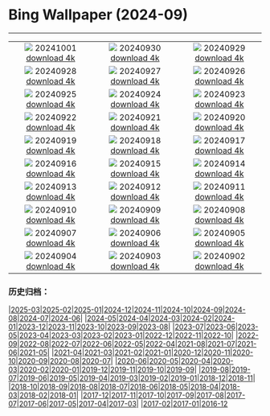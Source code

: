 # Bing Wallpaper (2024-09)
**************
| | | |
|:-:|:-:|:-:|
| ![](https://www.bing.com/th?id=OHR.BoraPapeete_FR-FR3866752919_1920x1080.jpg) 20241001 [download 4k](https://www.bing.com/th?id=OHR.BoraPapeete_FR-FR3866752919_UHD.jpg) | ![](https://www.bing.com/th?id=OHR.WalrusNorway_FR-FR7720633586_1920x1080.jpg) 20240930 [download 4k](https://www.bing.com/th?id=OHR.WalrusNorway_FR-FR7720633586_UHD.jpg) | ![](https://www.bing.com/th?id=OHR.ConnecticutBridge_FR-FR7429205429_1920x1080.jpg) 20240929 [download 4k](https://www.bing.com/th?id=OHR.ConnecticutBridge_FR-FR7429205429_UHD.jpg) |
| ![](https://www.bing.com/th?id=OHR.Calanques_FR-FR0746554630_1920x1080.jpg) 20240928 [download 4k](https://www.bing.com/th?id=OHR.Calanques_FR-FR0746554630_UHD.jpg) | ![](https://www.bing.com/th?id=OHR.VeniceAerial_FR-FR6953765883_1920x1080.jpg) 20240927 [download 4k](https://www.bing.com/th?id=OHR.VeniceAerial_FR-FR6953765883_UHD.jpg) | ![](https://www.bing.com/th?id=OHR.LittleToucanet_FR-FR6494819106_1920x1080.jpg) 20240926 [download 4k](https://www.bing.com/th?id=OHR.LittleToucanet_FR-FR6494819106_UHD.jpg) |
| ![](https://www.bing.com/th?id=OHR.GiantSequoias_FR-FR6286299520_1920x1080.jpg) 20240925 [download 4k](https://www.bing.com/th?id=OHR.GiantSequoias_FR-FR6286299520_UHD.jpg) | ![](https://www.bing.com/th?id=OHR.SkaftafellWaterfall_FR-FR6109608745_1920x1080.jpg) 20240924 [download 4k](https://www.bing.com/th?id=OHR.SkaftafellWaterfall_FR-FR6109608745_UHD.jpg) | ![](https://www.bing.com/th?id=OHR.IcebergOtter_FR-FR6372895513_1920x1080.jpg) 20240923 [download 4k](https://www.bing.com/th?id=OHR.IcebergOtter_FR-FR6372895513_UHD.jpg) |
| ![](https://www.bing.com/th?id=OHR.AutumnCumbria_FR-FR5040860299_1920x1080.jpg) 20240922 [download 4k](https://www.bing.com/th?id=OHR.AutumnCumbria_FR-FR5040860299_UHD.jpg) | ![](https://www.bing.com/th?id=OHR.MunichBeerfest_FR-FR4864726596_1920x1080.jpg) 20240921 [download 4k](https://www.bing.com/th?id=OHR.MunichBeerfest_FR-FR4864726596_UHD.jpg) | ![](https://www.bing.com/th?id=OHR.OcracokeLight_FR-FR4610560475_1920x1080.jpg) 20240920 [download 4k](https://www.bing.com/th?id=OHR.OcracokeLight_FR-FR4610560475_UHD.jpg) |
| ![](https://www.bing.com/th?id=OHR.PiratePlayground_FR-FR1786944453_1920x1080.jpg) 20240919 [download 4k](https://www.bing.com/th?id=OHR.PiratePlayground_FR-FR1786944453_UHD.jpg) | ![](https://www.bing.com/th?id=OHR.GujoHachiman_FR-FR1605630102_1920x1080.jpg) 20240918 [download 4k](https://www.bing.com/th?id=OHR.GujoHachiman_FR-FR1605630102_UHD.jpg) | ![](https://www.bing.com/th?id=OHR.NordicWalkingDay_FR-FR1412128674_1920x1080.jpg) 20240917 [download 4k](https://www.bing.com/th?id=OHR.NordicWalkingDay_FR-FR1412128674_UHD.jpg) |
| ![](https://www.bing.com/th?id=OHR.SunriseWallabies_FR-FR1107245942_1920x1080.jpg) 20240916 [download 4k](https://www.bing.com/th?id=OHR.SunriseWallabies_FR-FR1107245942_UHD.jpg) | ![](https://www.bing.com/th?id=OHR.CalabriaPeperoncino_FR-FR0822253215_1920x1080.jpg) 20240915 [download 4k](https://www.bing.com/th?id=OHR.CalabriaPeperoncino_FR-FR0822253215_UHD.jpg) | ![](https://www.bing.com/th?id=OHR.RapaNuiSunrise_FR-FR0534822135_1920x1080.jpg) 20240914 [download 4k](https://www.bing.com/th?id=OHR.RapaNuiSunrise_FR-FR0534822135_UHD.jpg) |
| ![](https://www.bing.com/th?id=OHR.PointReyes_FR-FR0377202822_1920x1080.jpg) 20240913 [download 4k](https://www.bing.com/th?id=OHR.PointReyes_FR-FR0377202822_UHD.jpg) | ![](https://www.bing.com/th?id=OHR.DolphinReunion_FR-FR0184396607_1920x1080.jpg) 20240912 [download 4k](https://www.bing.com/th?id=OHR.DolphinReunion_FR-FR0184396607_UHD.jpg) | ![](https://www.bing.com/th?id=OHR.EltzCastle_FR-FR9929668826_1920x1080.jpg) 20240911 [download 4k](https://www.bing.com/th?id=OHR.EltzCastle_FR-FR9929668826_UHD.jpg) |
| ![](https://www.bing.com/th?id=OHR.BridgeLisbon_FR-FR9704936027_1920x1080.jpg) 20240910 [download 4k](https://www.bing.com/th?id=OHR.BridgeLisbon_FR-FR9704936027_UHD.jpg) | ![](https://www.bing.com/th?id=OHR.IguazuRainbow_FR-FR9313574193_1920x1080.jpg) 20240909 [download 4k](https://www.bing.com/th?id=OHR.IguazuRainbow_FR-FR9313574193_UHD.jpg) | ![](https://www.bing.com/th?id=OHR.StockholmLibrary_FR-FR9141421030_1920x1080.jpg) 20240908 [download 4k](https://www.bing.com/th?id=OHR.StockholmLibrary_FR-FR9141421030_UHD.jpg) |
| ![](https://www.bing.com/th?id=OHR.SantaCruzHummer_FR-FR8767186794_1920x1080.jpg) 20240907 [download 4k](https://www.bing.com/th?id=OHR.SantaCruzHummer_FR-FR8767186794_UHD.jpg) | ![](https://www.bing.com/th?id=OHR.AmericanDeauvilleFestival_FR-FR8608848742_1920x1080.jpg) 20240906 [download 4k](https://www.bing.com/th?id=OHR.AmericanDeauvilleFestival_FR-FR8608848742_UHD.jpg) | ![](https://www.bing.com/th?id=OHR.TIFF2024_FR-FR7898842904_1920x1080.jpg) 20240905 [download 4k](https://www.bing.com/th?id=OHR.TIFF2024_FR-FR7898842904_UHD.jpg) |
| ![](https://www.bing.com/th?id=OHR.DuskyOwls_FR-FR0673543438_1920x1080.jpg) 20240904 [download 4k](https://www.bing.com/th?id=OHR.DuskyOwls_FR-FR0673543438_UHD.jpg) | ![](https://www.bing.com/th?id=OHR.AlpineLakes_FR-FR5224136914_1920x1080.jpg) 20240903 [download 4k](https://www.bing.com/th?id=OHR.AlpineLakes_FR-FR5224136914_UHD.jpg) | ![](https://www.bing.com/th?id=OHR.PenitentMees_FR-FR9818550884_1920x1080.jpg) 20240902 [download 4k](https://www.bing.com/th?id=OHR.PenitentMees_FR-FR9818550884_UHD.jpg) |

### 历史归档：

|[2025-03](/../2025-03/2025-03.md)|[2025-02](/../2025-02/2025-02.md)|[2025-01](/../2025-01/2025-01.md)|[2024-12](/../2024-12/2024-12.md)|[2024-11](/../2024-11/2024-11.md)|[2024-10](/../2024-10/2024-10.md)|[2024-09](/2024-09.md)|[2024-08](/../2024-08/2024-08.md)|[2024-07](/../2024-07/2024-07.md)|[2024-06](/../2024-06/2024-06.md)|
|[2024-05](/../2024-05/2024-05.md)|[2024-04](/../2024-04/2024-04.md)|[2024-03](/../2024-03/2024-03.md)|[2024-02](/../2024-02/2024-02.md)|[2024-01](/../2024-01/2024-01.md)|[2023-12](/../2023-12/2023-12.md)|[2023-11](/../2023-11/2023-11.md)|[2023-10](/../2023-10/2023-10.md)|[2023-09](/../2023-09/2023-09.md)|[2023-08](/../2023-08/2023-08.md)|
|[2023-07](/../2023-07/2023-07.md)|[2023-06](/../2023-06/2023-06.md)|[2023-05](/../2023-05/2023-05.md)|[2023-04](/../2023-04/2023-04.md)|[2023-03](/../2023-03/2023-03.md)|[2023-02](/../2023-02/2023-02.md)|[2023-01](/../2023-01/2023-01.md)|[2022-12](/../2022-12/2022-12.md)|[2022-11](/../2022-11/2022-11.md)|[2022-10](/../2022-10/2022-10.md)|
|[2022-09](/../2022-09/2022-09.md)|[2022-08](/../2022-08/2022-08.md)|[2022-07](/../2022-07/2022-07.md)|[2022-06](/../2022-06/2022-06.md)|[2022-05](/../2022-05/2022-05.md)|[2022-04](/../2022-04/2022-04.md)|[2021-08](/../2021-08/2021-08.md)|[2021-07](/../2021-07/2021-07.md)|[2021-06](/../2021-06/2021-06.md)|[2021-05](/../2021-05/2021-05.md)|
|[2021-04](/../2021-04/2021-04.md)|[2021-03](/../2021-03/2021-03.md)|[2021-02](/../2021-02/2021-02.md)|[2021-01](/../2021-01/2021-01.md)|[2020-12](/../2020-12/2020-12.md)|[2020-11](/../2020-11/2020-11.md)|[2020-10](/../2020-10/2020-10.md)|[2020-09](/../2020-09/2020-09.md)|[2020-08](/../2020-08/2020-08.md)|[2020-07](/../2020-07/2020-07.md)|
|[2020-06](/../2020-06/2020-06.md)|[2020-05](/../2020-05/2020-05.md)|[2020-04](/../2020-04/2020-04.md)|[2020-03](/../2020-03/2020-03.md)|[2020-02](/../2020-02/2020-02.md)|[2020-01](/../2020-01/2020-01.md)|[2019-12](/../2019-12/2019-12.md)|[2019-11](/../2019-11/2019-11.md)|[2019-10](/../2019-10/2019-10.md)|[2019-09](/../2019-09/2019-09.md)|
|[2019-08](/../2019-08/2019-08.md)|[2019-07](/../2019-07/2019-07.md)|[2019-06](/../2019-06/2019-06.md)|[2019-05](/../2019-05/2019-05.md)|[2019-04](/../2019-04/2019-04.md)|[2019-03](/../2019-03/2019-03.md)|[2019-02](/../2019-02/2019-02.md)|[2019-01](/../2019-01/2019-01.md)|[2018-12](/../2018-12/2018-12.md)|[2018-11](/../2018-11/2018-11.md)|
|[2018-10](/../2018-10/2018-10.md)|[2018-09](/../2018-09/2018-09.md)|[2018-08](/../2018-08/2018-08.md)|[2018-07](/../2018-07/2018-07.md)|[2018-06](/../2018-06/2018-06.md)|[2018-05](/../2018-05/2018-05.md)|[2018-04](/../2018-04/2018-04.md)|[2018-03](/../2018-03/2018-03.md)|[2018-02](/../2018-02/2018-02.md)|[2018-01](/../2018-01/2018-01.md)|
|[2017-12](/../2017-12/2017-12.md)|[2017-11](/../2017-11/2017-11.md)|[2017-10](/../2017-10/2017-10.md)|[2017-09](/../2017-09/2017-09.md)|[2017-08](/../2017-08/2017-08.md)|[2017-07](/../2017-07/2017-07.md)|[2017-06](/../2017-06/2017-06.md)|[2017-05](/../2017-05/2017-05.md)|[2017-04](/../2017-04/2017-04.md)|[2017-03](/../2017-03/2017-03.md)|
|[2017-02](/../2017-02/2017-02.md)|[2017-01](/../2017-01/2017-01.md)|[2016-12](/../2016-12/2016-12.md)